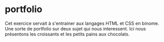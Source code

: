 # portfolio 
Cet exercice servait à s'entrainer aux langages HTML et CSS en binome. Une sorte de portfolio sur deux sujet qui nous interessent. Ici nous présentons les croissants et les petits pains aux chocolats.
